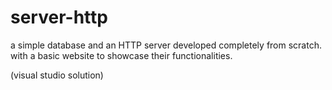 # server-http
a simple database and an HTTP server developed completely from scratch. with a  basic website to showcase their functionalities.

(visual studio solution)
